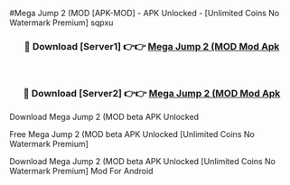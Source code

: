#Mega Jump 2 (MOD [APK-MOD] - APK Unlocked - [Unlimited Coins No Watermark Premium] sqpxu



<div align="center">

<h3>🔴 Download [Server1] 👉👉 <a href="https://momento.my/?title=Mega_Jump_2_(MOD">Mega Jump 2 (MOD Mod Apk</a></h3><br>

<h3>🔴 Download [Server2] 👉👉 <a href="https://momento.my/?title=Mega_Jump_2_(MOD">Mega Jump 2 (MOD Mod Apk</a></h3>
</div>



Download Mega Jump 2 (MOD beta APK Unlocked

Free Mega Jump 2 (MOD beta APK Unlocked [Unlimited Coins No Watermark Premium]

Download Mega Jump 2 (MOD beta APK Unlocked [Unlimited Coins No Watermark Premium] Mod For Android
